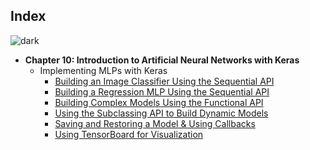 ## Index
![dark](https://user-images.githubusercontent.com/12748752/143572000-059f26cd-599d-4daf-a5ed-aa0dc1986965.png)
* **Chapter 10: Introduction to Artificial Neural Networks with Keras**
   * Implementing MLPs with Keras
     * <a href="https://nbviewer.jupyter.org/github.com/iAmKankan/Hands-On-Machine-Learning-with-Scikit-Learn-Keras-and-TensorFlow-All_Codes/blob/main/Chapter%2010/1)%20Sequential%20API%20for%20Image%20Classification.ipynb">Building an Image Classifier Using the Sequential API</a>
     * <a href="https://nbviewer.jupyter.org/github.com/iAmKankan/Hands-On-Machine-Learning-with-Scikit-Learn-Keras-and-TensorFlow-All_Codes/blob/main/Chapter%2010/2)%20Sequential%20API%20for%20Regression.ipynb">Building a Regression MLP Using the Sequential API</a>    
     * <a href="https://nbviewer.jupyter.org/github.com/iAmKankan/Hands-On-Machine-Learning-with-Scikit-Learn-Keras-and-TensorFlow-All_Codes/blob/main/Chapter%2010/3)%20Functional%20API%20for%20Complex%20regression%20Model.ipynb">Building Complex Models Using the Functional API</a>
     * <a href="https://nbviewer.jupyter.org/github.com/iAmKankan/Hands-On-Machine-Learning-with-Scikit-Learn-Keras-and-TensorFlow-All_Codes/blob/main/Chapter%2010/4)%20Subclassing%20API%20for%20Dynamic%20Models.ipynb">Using the Subclassing API to Build Dynamic Models</a>
     * <a href="https://nbviewer.jupyter.org/github.com/iAmKankan/Hands-On-Machine-Learning-with-Scikit-Learn-Keras-and-TensorFlow-All_Codes/blob/main/Chapter%2010/1)%20Sequential%20API%20for%20Image%20Classification.ipynb">Saving and Restoring a Model & Using Callbacks</a>
     * <a href="https://nbviewer.jupyter.org/github.com/iAmKankan/Hands-On-Machine-Learning-with-Scikit-Learn-Keras-and-TensorFlow-All_Codes/blob/main/Chapter%2010/1)%20Sequential%20API%20for%20Image%20Classification.ipynb">Using TensorBoard for Visualization</a>



